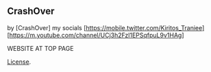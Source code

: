 CrashOver
------

by [CrashOver] 
my socials [https://mobile.twitter.com/Kiritos_Traniee] [https://m.youtube.com/channel/UCj3h2Fzl1EPSqfpuL9v1HAg]

WEBSITE AT TOP PAGE

[License](https://codepen.io/CrashOverRide9/pen/OGdbYo/license).

